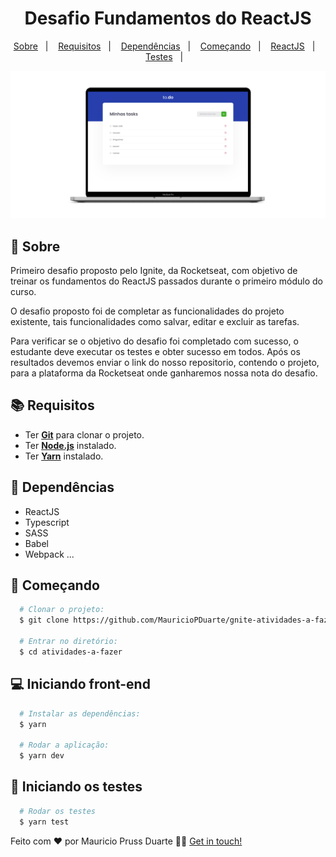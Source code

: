 
<h1 align="center">
    Desafio Fundamentos do ReactJS
</h1>

<p align="center">
  <a href="#page_with_curl-sobre">Sobre</a>&nbsp;&nbsp;&nbsp;|&nbsp;&nbsp;&nbsp;
  <a href="#books-requisitos">Requisitos</a>&nbsp;&nbsp;&nbsp;|&nbsp;&nbsp;&nbsp;
  <a href="#books-requisitos">Dependências</a>&nbsp;&nbsp;&nbsp;|&nbsp;&nbsp;&nbsp;
  <a href="#rocket-começando">Começando</a>&nbsp;&nbsp;&nbsp;|&nbsp;&nbsp;&nbsp;
  <a href="#computer-iniciando-front-end">ReactJS</a>&nbsp;&nbsp;&nbsp;|&nbsp;&nbsp;&nbsp;
  <a href="#dart-iniciando-os-testes">Testes</a>&nbsp;&nbsp;&nbsp;|&nbsp;&nbsp;&nbsp;
</p>


![Alt Text](https://github.com/MauricioPDuarte/ignite-atividades-a-fazer/blob/main/atividades-a-fazer.png?raw=true)

## :page_with_curl: Sobre
Primeiro desafio proposto pelo Ignite, da Rocketseat, com objetivo de treinar os fundamentos do ReactJS passados durante o primeiro módulo do curso.

O desafio proposto foi de completar as funcionalidades do projeto existente, tais funcionalidades como salvar, editar e excluir as tarefas.

Para verificar se o objetivo do desafio foi completado com sucesso, o estudante deve executar os testes e obter sucesso em todos. Após os resultados devemos
enviar o link do nosso repositorio, contendo o projeto, para a plataforma da Rocketseat onde ganharemos nossa nota do desafio.

## :books: Requisitos
- Ter [**Git**](https://git-scm.com/) para clonar o projeto.
- Ter [**Node.js**](https://nodejs.org/en/) instalado.
- Ter [**Yarn**](https://yarnpkg.com/) instalado.


## :syringe: Dependências
* ReactJS
* Typescript
* SASS
* Babel
* Webpack
...



## :rocket: Começando
``` bash
  # Clonar o projeto:
  $ git clone https://github.com/MauricioPDuarte/gnite-atividades-a-fazer atividades-a-fazer

  # Entrar no diretório:
  $ cd atividades-a-fazer
```

## :computer: Iniciando front-end
```bash
  # Instalar as dependências:
  $ yarn

  # Rodar a aplicação:
  $ yarn dev
```

## :dart: Iniciando os testes
```bash
  # Rodar os testes
  $ yarn test
```

Feito com ❤️ por Mauricio Pruss Duarte 👋🏻 [Get in touch!](https://github.com/MauricioPDuarte)




